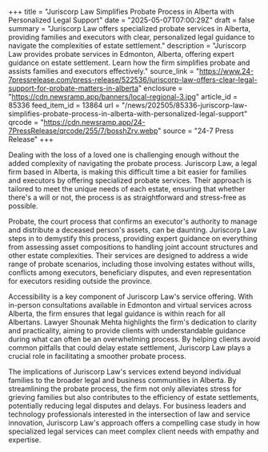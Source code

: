 +++
title = "Juriscorp Law Simplifies Probate Process in Alberta with Personalized Legal Support"
date = "2025-05-07T07:00:29Z"
draft = false
summary = "Juriscorp Law offers specialized probate services in Alberta, providing families and executors with clear, personalized legal guidance to navigate the complexities of estate settlement."
description = "Juriscorp Law provides probate services in Edmonton, Alberta, offering expert guidance on estate settlement. Learn how the firm simplifies probate and assists families and executors effectively."
source_link = "https://www.24-7pressrelease.com/press-release/522536/juriscorp-law-offers-clear-legal-support-for-probate-matters-in-alberta"
enclosure = "https://cdn.newsramp.app/banners/local-regional-3.jpg"
article_id = 85336
feed_item_id = 13864
url = "/news/202505/85336-juriscorp-law-simplifies-probate-process-in-alberta-with-personalized-legal-support"
qrcode = "https://cdn.newsramp.app/24-7PressRelease/qrcode/255/7/bosshZrv.webp"
source = "24-7 Press Release"
+++

<p>Dealing with the loss of a loved one is challenging enough without the added complexity of navigating the probate process. Juriscorp Law, a legal firm based in Alberta, is making this difficult time a bit easier for families and executors by offering specialized probate services. Their approach is tailored to meet the unique needs of each estate, ensuring that whether there's a will or not, the process is as straightforward and stress-free as possible.</p><p>Probate, the court process that confirms an executor's authority to manage and distribute a deceased person's assets, can be daunting. Juriscorp Law steps in to demystify this process, providing expert guidance on everything from assessing asset compositions to handling joint account structures and other estate complexities. Their services are designed to address a wide range of probate scenarios, including those involving estates without wills, conflicts among executors, beneficiary disputes, and even representation for executors residing outside the province.</p><p>Accessibility is a key component of Juriscorp Law's service offering. With in-person consultations available in Edmonton and virtual services across Alberta, the firm ensures that legal guidance is within reach for all Albertans. Lawyer Shounak Mehta highlights the firm's dedication to clarity and practicality, aiming to provide clients with understandable guidance during what can often be an overwhelming process. By helping clients avoid common pitfalls that could delay estate settlement, Juriscorp Law plays a crucial role in facilitating a smoother probate process.</p><p>The implications of Juriscorp Law's services extend beyond individual families to the broader legal and business communities in Alberta. By streamlining the probate process, the firm not only alleviates stress for grieving families but also contributes to the efficiency of estate settlements, potentially reducing legal disputes and delays. For business leaders and technology professionals interested in the intersection of law and service innovation, Juriscorp Law's approach offers a compelling case study in how specialized legal services can meet complex client needs with empathy and expertise.</p>